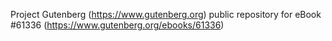 Project Gutenberg (https://www.gutenberg.org) public repository for
eBook #61336 (https://www.gutenberg.org/ebooks/61336)

